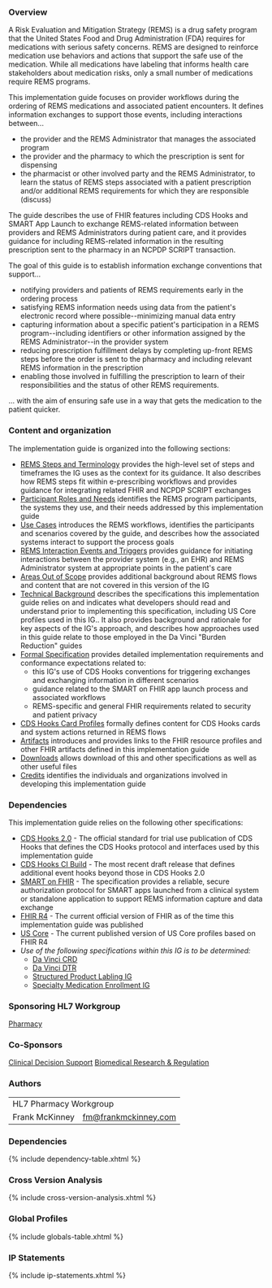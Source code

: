 ### Overview
A Risk Evaluation and Mitigation Strategy (REMS) is a drug safety program that the United States Food and Drug Administration (FDA) requires for medications with serious safety concerns. REMS are designed to reinforce medication use behaviors and actions that support the safe use of the medication. While all medications have labeling that informs health care stakeholders about medication risks, only a small number of medications require REMS programs.

This implementation guide focuses on provider workflows during the ordering of REMS medications and associated patient encounters. It defines information exchanges to support those events, including interactions between... 
- the provider and the REMS Administrator that manages the associated program
- the provider and the pharmacy to which the prescription is sent for dispensing
- the pharmacist or other involved party and the REMS Administrator, to learn the status of REMS steps associated with a patient prescription and/or additional REMS requirements for which they are responsible (discuss)

The guide describes the use of FHIR features including CDS Hooks and SMART App Launch to exchange REMS-related information between providers and REMS Administrators during patient care, and it provides guidance for including REMS-related information in the resulting prescription sent to the pharmacy in an NCPDP SCRIPT transaction.

The goal of this guide is to establish information exchange conventions that support...
- notifying providers and patients of REMS requirements early in the ordering process
- satisfying REMS information needs using data from the patient's electronic record where possible--minimizing manual data entry
- capturing information about a specific patient's participation in a REMS program--including identifiers or other information assigned by the REMS Administrator--in the provider system
- reducing prescription fulfillment delays by completing up-front REMS steps before the order is sent to the pharmacy and including relevant REMS information in the prescription
- enabling those involved in fulfilling the prescription to learn of their responsibilities and the status of other REMS requirements.

... with the aim of ensuring safe use in a way that gets the medication to the patient quicker.

<p></p>

### Content and organization
The implementation guide is organized into the following sections:
* [REMS Steps and Terminology](process.html) provides the high-level set of steps and timeframes the IG uses as the context for its guidance. It also describes how REMS steps fit within e-prescribing workflows and provides guidance for integrating related FHIR and NCPDP SCRIPT exchanges
* [Participant Roles and Needs](roles.html) identifies the REMS program participants, the systems they use, and their needs addressed by this implementation guide
* [Use Cases](use-cases.html) introduces the REMS workflows, identifies the participants and scenarios covered by the guide, and describes how the associated systems interact to support the process goals
* [REMS Interaction Events and Triggers](event-triggers.html) provides guidance for initiating interactions between the provider system (e.g., an EHR) and REMS Administrator system at appropriate points in the patient's care
* [Areas Out of Scope](out-of-scope.html) provides additional background about REMS flows and content that are not covered in this version of the IG
* [Technical Background](technical-background.html) describes the specifications this implementation guide relies on and indicates what developers should read and understand prior to implementing this specification, including US Core profiles used in this IG.. It also provides background and rationale for key aspects of the IG's approach, and describes how approaches used in this guide relate to those employed in the Da Vinci "Burden Reduction" guides
* [Formal Specification](specification.html) provides detailed implementation requirements and conformance expectations related to:
  *  this IG's use of CDS Hooks conventions for triggering exchanges and exchanging information in different scenarios
  *  guidance related to the SMART on FHIR app launch process and associated workflows
  *  REMS-specific and general FHIR requirements related to security and patient privacy
* [CDS Hooks Card Profiles](cds-cards.html) formally defines content for CDS Hooks cards and system actions returned in REMS flows
* [Artifacts](artifacts.html) introduces and provides links to the FHIR resource profiles and other FHIR artifacts defined in this implementation guide
* [Downloads](downloads.html) allows download of this and other specifications as well as other useful files
* [Credits](credits.html) identifies the individuals and organizations involved in developing this implementation guide

<p></p>

### Dependencies 
This implementation guide relies on the following other specifications: 

* [CDS Hooks 2.0](https://cds-hooks.hl7.org/2.0/) - The official standard for trial use publication of CDS Hooks that defines the CDS Hooks protocol and interfaces used by this implementation guide
* [CDS Hooks CI Build](https://cds-hooks.org/specification/current/) - The most recent draft release that defines additional event hooks beyond those in CDS Hooks 2.0
* [SMART on FHIR](http://hl7.org/fhir/smart-app-launch) - The specification provides a reliable, secure authorization protocol for SMART apps launched from a clinical system or standalone application to support REMS information capture and data exchange
* [FHIR R4](http://hl7.org/fhir/R4/) - The current official version of FHIR as of the time this implementation guide was published
* [US Core](http://hl7.org/fhir/us/core) - The current published version of US Core profiles based on FHIR R4
* _Use of the following specifications within this IG is to be determined:_
  * [Da Vinci CRD](https://build.fhir.org/ig/HL7/davinci-crd/)
  * [Da Vinci DTR](https://build.fhir.org/ig/HL7/davinci-dtr/)
  * [Structured Product Labling IG](https://build.fhir.org/ig/HL7/fhir-spl/branches/main/index.html)
  * [Specialty Medication Enrollment IG](https://build.fhir.org/ig/HL7/fhir-specialty-rx/artifacts.html)

<p></p>

### Sponsoring HL7 Workgroup  
[Pharmacy](https://confluence.hl7.org/display/PHAR)

<p></p>

### Co-Sponsors 
[Clinical Decision Support](https://confluence.hl7.org/display/CDS)
[Biomedical Research & Regulation](https://confluence.hl7.org/display/BRR)

<p></p>

### Authors

<table class="grid">
    <tbody>
	  <tr>
		<td colspan="2">HL7 Pharmacy Workgroup</td>
  	  </tr>
	  <tr>
		<td>Frank McKinney</td>
		<td><a href="mailto:fm@frankmckinney.com">fm@frankmckinney.com</a></td>
	  </tr>
	</tbody>
  </table>

<p></p>


### Dependencies
{% include dependency-table.xhtml %}

### Cross Version Analysis
{% include cross-version-analysis.xhtml %}

### Global Profiles
{% include globals-table.xhtml %}

### IP Statements
{% include ip-statements.xhtml %}
